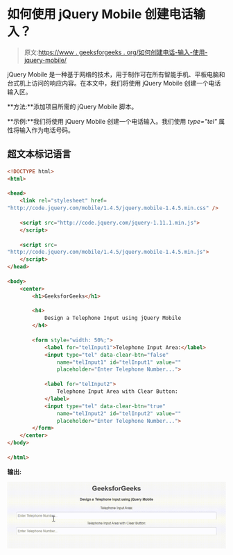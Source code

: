 # 如何使用 jQuery Mobile 创建电话输入？

> 原文:[https://www . geeksforgeeks . org/如何创建电话-输入-使用-jquery-mobile/](https://www.geeksforgeeks.org/how-to-create-a-telephone-input-using-jquery-mobile/)

jQuery Mobile 是一种基于网络的技术，用于制作可在所有智能手机、平板电脑和台式机上访问的响应内容。在本文中，我们将使用 jQuery Mobile 创建一个电话输入区。

**方法:**添加项目所需的 jQuery Mobile 脚本。

> <link rel="”stylesheet”" href="”http://code.jquery.com/mobile/1.4.5/jquery.mobile-1.4.5.min.css”">

**示例:**我们将使用 jQuery Mobile 创建一个电话输入。我们使用 *type="tel"* 属性将输入作为电话号码。

## 超文本标记语言

```html
<!DOCTYPE html>
<html>

<head>
    <link rel="stylesheet" href=
"http://code.jquery.com/mobile/1.4.5/jquery.mobile-1.4.5.min.css" />

    <script src="http://code.jquery.com/jquery-1.11.1.min.js">
    </script>

    <script src=
"http://code.jquery.com/mobile/1.4.5/jquery.mobile-1.4.5.min.js">
    </script>
</head>

<body>
    <center>
        <h1>GeeksforGeeks</h1>

        <h4>
            Design a Telephone Input using jQuery Mobile
        </h4>

        <form style="width: 50%;">
            <label for="telInput1">Telephone Input Area:</label>
            <input type="tel" data-clear-btn="false" 
                name="telInput1" id="telInput1" value=""
                placeholder="Enter Telephone Number...">

            <label for="telInput2">
                Telephone Input Area with Clear Button:
            </label>
            <input type="tel" data-clear-btn="true" 
                name="telInput2" id="telInput2" value=""
                placeholder="Enter Telephone Number...">
        </form>
    </center>
</body>

</html>
```

**输出:**

![](img/a813094bbeda70e149e68c4cf1e5fbba.png)